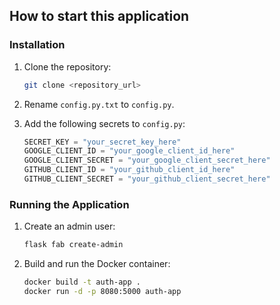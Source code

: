 ## How to start this application

### Installation

1. Clone the repository:

    ```bash
    git clone <repository_url>
    ```

2. Rename `config.py.txt` to `config.py`.

3. Add the following secrets to `config.py`:

    ```python
    SECRET_KEY = "your_secret_key_here"
    GOOGLE_CLIENT_ID = "your_google_client_id_here"
    GOOGLE_CLIENT_SECRET = "your_google_client_secret_here"
    GITHUB_CLIENT_ID = "your_github_client_id_here"
    GITHUB_CLIENT_SECRET = "your_github_client_secret_here"
    ```

### Running the Application

1. Create an admin user:

    ```bash
    flask fab create-admin
    ```

2. Build and run the Docker container:

    ```bash
    docker build -t auth-app .
    docker run -d -p 8080:5000 auth-app
    ```


